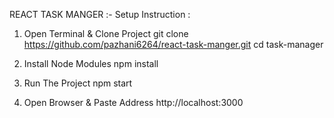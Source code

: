 REACT TASK MANGER :- 
Setup Instruction :

1) Open Terminal & Clone Project
   git clone https://github.com/pazhani6264/react-task-manger.git
   cd task-manager

2) Install Node Modules
   npm install

3) Run The Project
   npm start

4) Open Browser & Paste Address
   http://localhost:3000
